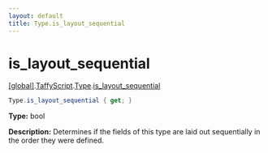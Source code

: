```yaml
---
layout: default
title: Type.is_layout_sequential
---
```


# is_layout_sequential

[\[global\]]({{site.baseurl}}/docs/).[TaffyScript]({{site.baseurl}}/docs/TaffyScript/).[Type]({{site.baseurl}}/docs/TaffyScript/Type/).[is_layout_sequential]({{site.baseurl}}/docs/TaffyScript/Type/is_layout_sequential/)

```cs
Type.is_layout_sequential { get; }
```

**Type:** bool

**Description:** Determines if the fields of this type are laid out sequentially in the order they were defined.
